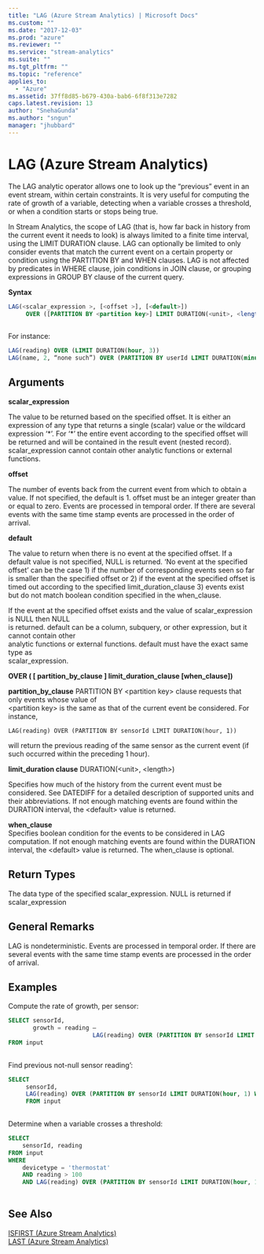 ```yaml
---
title: "LAG (Azure Stream Analytics) | Microsoft Docs"
ms.custom: ""
ms.date: "2017-12-03"
ms.prod: "azure"
ms.reviewer: ""
ms.service: "stream-analytics"
ms.suite: ""
ms.tgt_pltfrm: ""
ms.topic: "reference"
applies_to: 
  - "Azure"
ms.assetid: 37ff8d85-b679-430a-bab6-6f8f313e7282
caps.latest.revision: 13
author: "SnehaGunda"
ms.author: "sngun"
manager: "jhubbard"
---
```

# LAG (Azure Stream Analytics)
The LAG analytic operator allows one to look up the “previous” event in an event stream, within certain constraints. It is very useful for computing the rate of growth of a variable, detecting when a variable crosses a threshold, or when a condition starts or stops being true. 
  
In Stream Analytics, the scope of LAG (that is, how far back in history from the current event it needs to look) is always limited to a finite time interval, using the LIMIT DURATION clause. LAG can optionally be limited to only consider events that match the current event on a certain property or condition using the PARTITION BY and WHEN clauses. LAG is not affected by predicates in WHERE clause, join conditions in JOIN clause, or grouping expressions in GROUP BY clause of the current query.
  
 **Syntax**  
  
```SQL  
LAG(<scalar_expression >, [<offset >], [<default>])  
     OVER ([PARTITION BY <partition key>] LIMIT DURATION(<unit>, <length>) [WHEN boolean_expression])
  
```  
  
 For instance:  
  
```SQL  
LAG(reading) OVER (LIMIT DURATION(hour, 3))  
LAG(name, 2, “none such”) OVER (PARTITION BY userId LIMIT DURATION(minute, 2))  
```  
  
## Arguments  
 **scalar_expression**  
  
 The value to be returned based on the specified offset. It is either an expression of any type that returns a single (scalar) value or the wildcard expression ‘*’. For ‘\*’ the entire event according to the specified offset will be returned and will be contained in the result event (nested record).  
scalar_expression cannot contain other analytic functions or external functions.  
  
 **offset**  
  
 The number of events back from the current event from which to obtain a value. If not specified, the default is 1. offset must be an integer greater than or equal to zero. Events are processed in temporal order. If there are several events with the same time stamp events are processed in the order of arrival.  
  
 **default**  
  
 The value to return when there is no event at the specified offset. If a default value is not specified, NULL is returned. ‘No event at the specified offset’ can be the case 1) if the number of corresponding events seen so far is smaller than the specified offset or 2) if the event at the  specified offset is timed out according to the specified limit_duration_clause 3) events exist but do not match boolean condition specified in the when_clause.  
  
 If the event at the specified offset exists and the value of scalar_expression is NULL then NULL  
is returned. default can be a column, subquery, or other expression, but it cannot contain other  
analytic functions or external functions. default must have the exact same type as  
scalar_expression.  
  
 **OVER ( [ partition_by_clause ] limit_duration_clause [when_clause])**  
  
 **partition_by_clause** PARTITION BY \<partition key> clause requests that only events whose value of  
\<partition key> is the same as that of the current event be considered. For instance,  
  
```  
LAG(reading) OVER (PARTITION BY sensorId LIMIT DURATION(hour, 1))  
```  
  
 will return the previous reading of the same sensor as the current event (if such occurred within the preceding 1 hour).  
  
 **limit_duration clause** DURATION(\<unit>, \<length>)  
  
 Specifies how much of the history from the current event must be considered. See DATEDIFF for a detailed description of supported units and their abbreviations. If not enough matching events are found within the DURATION interval, the \<default> value is returned.  
  
 **when_clause**  
 Specifies boolean condition for the events to be considered in LAG computation. If not enough matching events are found within the DURATION interval, the \<default> value is returned. The when_clause is optional.  
  
## Return Types  
 The data type of the specified scalar_expression. NULL is returned if scalar_expression  
  
## General Remarks  
 LAG is nondeterministic. Events are processed in temporal order. If there are several events with the same time stamp events are processed in the order of arrival.  
  
## Examples  
 Compute the rate of growth, per sensor:  
  
```SQL  
SELECT sensorId,  
       growth = reading –  
                        LAG(reading) OVER (PARTITION BY sensorId LIMIT DURATION(hour, 1))  
FROM input  
  
```  
  
 Find previous not-null sensor reading’:  
  
```SQL  
SELECT  
     sensorId,  
     LAG(reading) OVER (PARTITION BY sensorId LIMIT DURATION(hour, 1) WHEN reading IS NOT NULL)  
     FROM input  
  
```  
  
 Determine when a variable crosses a threshold:  
  
```SQL  
SELECT
    sensorId, reading
FROM input
WHERE
    devicetype = 'thermostat'
    AND reading > 100
    AND LAG(reading) OVER (PARTITION BY sensorId LIMIT DURATION(hour, 1) WHEN devicetype = 'thermostat') <= 100
  
```  
  
## See Also  
 [ISFIRST &#40;Azure Stream Analytics&#41;](isfirst-azure-stream-analytics.md)   
 [LAST &#40;Azure Stream Analytics&#41;](last-azure-stream-analytics.md)  
  
  
